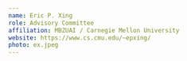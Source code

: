 ```yaml
---
name: Eric P. Xing
role: Advisory Committee
affiliation: MBZUAI / Carnegie Mellon University
website: https://www.cs.cmu.edu/~epxing/
photo: ex.jpeg
---
```


